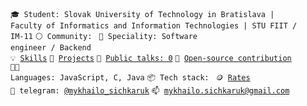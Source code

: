<code>🎓 Student: Slovak University of Technology in Bratislava | Faculty of Informatics and Information Technologies | STU FIIT / IM-11</code>
<code>⚪ Community: </code>
<code>👷 Speciality: Software engineer / Backend</code><br>
<code>💡 [Skills](SKILLS.md)</code>
<code>🧻 [Projects](PROJECTS.md)</code>
<code>📢 [Public talks: 0](TALKS.md)</code>
<code>👀 [Open-source contribution](CONTRIBUTION.md)</code><br>
<code>🧑‍💻 Languages: JavaScript, C, Java</code>
<code>📦 Tech stack: </code>
<code>🪙 [Rates](RATES.md)</code><br>
<code>💬 telegram: [@mykhailo_sichkaruk](https://telegram.me/[mykhailo_sichkaruk)</code>
<code>📫 [mykhailo.sichkaruk@gmail.com](mailto:your-email)</code>
